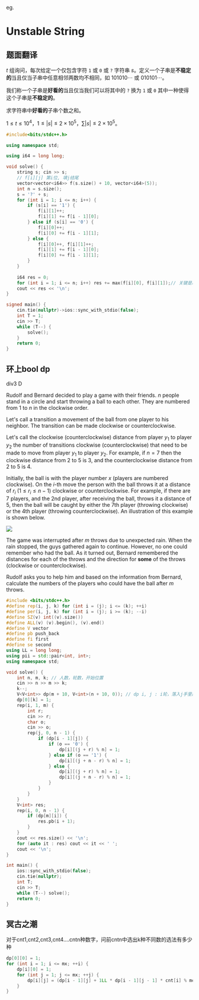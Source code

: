 eg. 

# Unstable String

## 题面翻译

$t$ 组询问，每次给定一个仅包含字符 `1` 或 `0` 或 `?` 字符串 $s$。定义一个子串是**不稳定的**当且仅当子串中任意相邻两数均不相同，如 $101010\cdots$ 或 $010101\cdots$。

我们称一个子串是**好看的**当且仅当我们可以将其中的 `?` 换为 `1` 或 `0` 其中一种使得这个子串是**不稳定的**。

求字符串中**好看的**子串个数之和。

$1\leq t\leq 10^4$，$1 \leq\left\vert s\right\vert\leq2\times10^5$，$\sum \left\vert s\right\vert\leq2\times10^5$。

```cpp
#include<bits/stdc++.h>

using namespace std;

using i64 = long long;

void solve() {
	string s; cin >> s;
	// f[i][j] 第i位, 填j结尾
	vector<vector<i64>> f(s.size() + 10, vector<i64>(5));
	int n = s.size();
	s = '?' + s;
	for (int i = 1; i <= n; i++) {
		if (s[i] == '1') {
			f[i][1]++;
			f[i][1] += f[i - 1][0];
		} else if (s[i] == '0') {
			f[i][0]++;
			f[i][0] += f[i - 1][1];
		} else {
			f[i][0]++, f[i][1]++;
			f[i][1] += f[i - 1][0];
			f[i][0] += f[i - 1][1];
		}
	}
	
	i64 res = 0;
	for (int i = 1; i <= n; i++) res += max(f[i][0], f[i][1]);// 关键是取max，以？结尾的时候，只能算其中一种
	cout << res << '\n';
}

signed main() {
    cin.tie(nullptr)->ios::sync_with_stdio(false);
    int T = 1;
    cin >> T;
    while (T--) {
        solve();
    }
    return 0;
}   
```

## 环上bool dp 

div3 D

Rudolf and Bernard decided to play a game with their friends. $n$ people stand in a circle and start throwing a ball to each other. They are numbered from $1$ to $n$ in the clockwise order.

Let's call a transition a movement of the ball from one player to his neighbor. The transition can be made clockwise or counterclockwise.

Let's call the clockwise (counterclockwise) distance from player $y_1$ to player $y_2$ the number of transitions clockwise (counterclockwise) that need to be made to move from player $y_1$ to player $y_2$. For example, if $n=7$ then the clockwise distance from $2$ to $5$ is $3$, and the counterclockwise distance from $2$ to $5$ is $4$.

Initially, the ball is with the player number $x$ (players are numbered clockwise). On the $i$\-th move the person with the ball throws it at a distance of $r_i$ ($1 \le r_i \le n - 1$) clockwise or counterclockwise. For example, if there are $7$ players, and the $2$nd player, after receiving the ball, throws it a distance of $5$, then the ball will be caught by either the $7$th player (throwing clockwise) or the $4$th player (throwing counterclockwise). An illustration of this example is shown below.

![](https://espresso.codeforces.com/9b74f6d4c5991dacc37be972d6589d05a2c4111d.png)

The game was interrupted after $m$ throws due to unexpected rain. When the rain stopped, the guys gathered again to continue. However, no one could remember who had the ball. As it turned out, Bernard remembered the distances for each of the throws and the direction for **some** of the throws (clockwise or counterclockwise).

Rudolf asks you to help him and based on the information from Bernard, calculate the numbers of the players who could have the ball after $m$ throws.

```cpp
#include <bits/stdc++.h>
#define rep(i, j, k) for (int i = (j); i <= (k); ++i)
#define per(i, j, k) for (int i = (j); i >= (k); --i)
#define SZ(v) int((v).size())
#define ALL(v) (v).begin(), (v).end()
#define V vector
#define pb push_back
#define fi first
#define se second
using LL = long long;
using pii = std::pair<int, int>;
using namespace std;

void solve() {
    int n, m, k; // 人数，轮数，开始位置
    cin >> n >> m >> k;
    k--;
    V<V<int>> dp(m + 10, V<int>(n + 10, 0)); // dp i, j : i轮，落入j手里的情况
    dp[0][k] = 1;
	rep(i, 1, m) {
		int r;
		cin >> r;
		char o;
		cin >> o;
		rep(j, 0, n - 1) {
			if (dp[i - 1][j]) {
				if (o == '0') {
					dp[i][(j + r) % n] = 1;
				} else if (o == '1') {
					dp[i][(j + n - r) % n] = 1;
				} else {
					dp[i][(j + r) % n] = 1;
					dp[i][(j + n - r) % n] = 1;
				}
			}
		}
	}
	V<int> res;
	rep(i, 0, n - 1) {
		if (dp[m][i]) {
			res.pb(i + 1);
		}
	}
	cout << res.size() << '\n';
	for (auto it : res) cout << it << ' ';
	cout << '\n';
}

int main() {
    ios::sync_with_stdio(false);
    cin.tie(nullptr);
    int T;
    cin >> T;
    while (T--) solve();
    return 0;
}
```

## 冥古之潮

对于cnt1,cnt2,cnt3,cnt4….cntn种数字，问前cntn中选出k种不同数的选法有多少种

```cpp
dp[0][0] = 1;
for (int i = 1; i <= mx; ++i) {
	dp[i][0] = 1;
    for (int j = 1; j <= mx; ++j) {
    	dp[i][j] = (dp[i - 1][j] + 1LL * dp[i - 1][j - 1] * cnt[i] % mod) % mod;
    }
}
```

